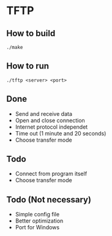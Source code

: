 # TFTP

## How to build

```
./make
```
## How to run
```
./tftp <server> <port>
```

## Done
* Send and receive data
* Open and close connection
* Internet protocol independet
* Time out (1 minute and 20 seconds)
* Choose transfer mode

## Todo
* Connect from program itself
* Choose transfer mode 

## Todo (Not necessary)
* Simple config file
* Better optimization
* Port for Windows
